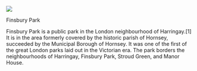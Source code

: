 <a href="https://juncture-digital.org"><img src="https://juncture-digital.org/images/ve-button.png"></a>

<param ve-config 
       title="Finsbury Park"
       
### Finsbury Park
Finsbury Park is a public park in the London neighbourhood of Harringay.[1] It is in the area formerly covered by the historic parish of Hornsey, succeeded by the Municipal Borough of Hornsey. It was one of the first of the great London parks laid out in the Victorian era. The park borders the neighbourhoods of Harringay, Finsbury Park, Stroud Green, and Manor House.
       
<param ve-map
       center="51.56974492631283, -0.10255968491843108"
       zoom="5"
       Title="Finsbury Park"
       show-labels/>

